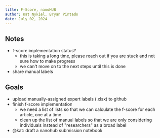 ```yaml
---
title: F-Score, nanoHUB
author: Kat Nykiel, Bryan Pintado
date: July 02, 2024
---
```


## Notes

- f-score implementation status?
  - this is taking a long time, please reach out if you are stuck and not sure how to make progress
  - we can't move on to the next steps until this is done
- share manual labels

## Goals

- upload manually-assigned expert labels (.xlsx) to github
- finish f-score implementation
  - we need a list of lists so that we can calculate the f-score for each article, one at a time
  - clean up the list of manual labels so that we are only considering individuals instead of "researchers" as a broad label
- @kat: draft a nanohub submission notebook